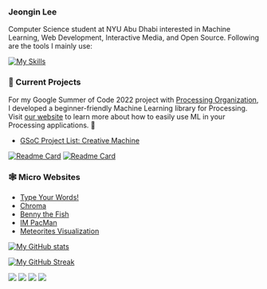 ### Jeongin Lee

Computer Science student at NYU Abu Dhabi interested in Machine Learning, Web Development, Interactive Media, and Open Source. Following are the tools I mainly use:

[![My Skills](https://skillicons.dev/icons?i=python,cpp,java,html,css,js,tensorflow,aws&theme=light)](https://skillicons.dev)

### 📁 Current Projects

For my Google Summer of Code 2022 project with [Processing Organization](https://processing.org/), I developed a beginner-friendly Machine Learning library for Processing. Visit [our website](https://jjeongin.github.io/creative-machine/) to learn more about how to easily use ML in your Processing applications. 🤖

- [GSoC Project List: Creative Machine](https://summerofcode.withgoogle.com/programs/2022/projects/8QMnLtav)

[![Readme Card](https://github-readme-stats.vercel.app/api/pin/?username=jjeongin&repo=creative-machine&theme=graywhite)](https://github.com/anuraghazra/github-readme-stats)
[![Readme Card](https://github-readme-stats.vercel.app/api/pin/?username=jjeongin&repo=creative-machine-website&theme=graywhite)](https://github.com/anuraghazra/github-readme-stats)

### 🕸 Micro Websites
- [Type Your Words!](https://www.typeyourwords.com/)
- [Chroma](https://jjeongin.github.io/Chroma/)
- [Benny the Fish](https://jjeongin.github.io/Benny-the-fish/)
- [IM PacMan](https://jjeongin.github.io/micro-projects/IM-PacMan/)
- [Meteorites Visualization](https://jjeongin.github.io/micro-projects/Meteor)

[![My GitHub stats](https://github-readme-stats.vercel.app/api?username=jjeongin&count_private=true&show_icons=true&theme=graywhite&hide=issues)](https://github.com/anuraghazra/github-readme-stats) 

[![My GitHub Streak](https://streak-stats.demolab.com/?user=jjeongin&theme=graywhite)](https://git.io/streak-stats)

[![](https://img.shields.io/badge/-linkedin-0073B1?style=flat-square)](http://linkedin.com/in/jeongin-lee-4687401b3)
[![](https://img.shields.io/badge/-twitter-1C9CEA?style=flat-square)](https://twitter.com/JeonginLee)
[![](https://img.shields.io/badge/-email-ffe27a?style=flat-square)](mailto:jeonginlee0304@gmail.com)
[![](https://img.shields.io/badge/-resume-000000?style=flat-square)]()

